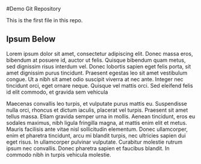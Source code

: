 #Demo Git Repository

This is the first file in this repo.

## Ipsum Below

Lorem ipsum dolor sit amet, consectetur adipiscing elit. Donec massa eros, bibendum at posuere id, auctor ut felis. Quisque bibendum quam metus, sed dignissim risus interdum vel. Donec lobortis sapien eget felis porta, sit amet dignissim purus tincidunt. Praesent egestas leo sit amet vestibulum congue. Ut a nibh sit amet odio suscipit viverra at nec ante. Integer nec tincidunt orci, eget ornare neque. Quisque vel mattis orci. Sed eleifend felis id elit commodo, et gravida sem vehicula

Maecenas convallis leo turpis, et vulputate purus mattis eu. Suspendisse nulla orci, rhoncus et dictum iaculis, placerat vel turpis. Praesent sit amet tellus massa. Etiam gravida semper urna in mollis. Aenean tincidunt, eros eu sodales maximus, nibh ligula fringilla magna, at mattis enim elit et metus. Mauris facilisis ante vitae nisl sollicitudin elementum. Donec ullamcorper, enim et pharetra tincidunt, arcu mi blandit turpis, nec ultricies sapien dui eget risus. In ullamcorper pulvinar vulputate. Curabitur molestie rutrum ipsum nec convallis. Donec pharetra sapien et faucibus blandit. In commodo nibh in turpis vehicula molestie.